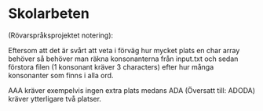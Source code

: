 # Skolarbeten

(Rövarspråksprojektet notering):

Eftersom att det är svårt att veta i förväg hur mycket plats en char array behöver så behöver man räkna konsonanterna från input.txt och sedan förstora filen (1 konsonant kräver 3 characters) efter hur många konsonanter som finns i alla ord.  

AAA kräver exempelvis ingen extra plats medans ADA (Översatt till: ADODA) kräver ytterligare två platser.
